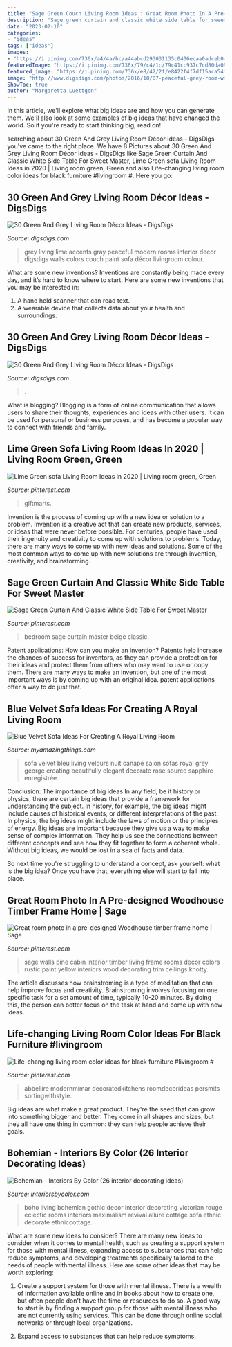 ```yaml
---
title: "Sage Green Couch Living Room Ideas : Great Room Photo In A Pre-designed Woodhouse Timber Frame Home"
description: "Sage green curtain and classic white side table for sweet master"
date: "2023-02-10"
categories:
- "ideas"
tags: ["ideas"]
images:
- "https://i.pinimg.com/736x/a4/4a/bc/a44abcd293031135c0406ecaa0adceb0--interiordesign-for-the-home.jpg"
featuredImage: "https://i.pinimg.com/736x/79/c4/1c/79c41cc937c7cd80da09a2fbd5f0552c--sage-green-walls-sage-green-painted-rooms.jpg"
featured_image: "https://i.pinimg.com/736x/e8/42/2f/e8422f4f7df15aca54f29ee5d52e434f.jpg"
image: "http://www.digsdigs.com/photos/2016/10/07-peaceful-grey-room-with-a-green-wall-and-lime-accents.jpg"
ShowToc: true
author: "Margaretta Luettgen"
---
```



In this article, we'll explore what big ideas are and how you can generate them. We'll also look at some examples of big ideas that have changed the world. So if you're ready to start thinking big, read on!

	

		
searching about 30 Green And Grey Living Room Décor Ideas - DigsDigs you've came to the right place. We have 8 Pictures about 30 Green And Grey Living Room Décor Ideas - DigsDigs like Sage Green Curtain And Classic White Side Table For Sweet Master, Lime Green sofa Living Room Ideas in 2020 | Living room green, Green and also Life-changing living room color ideas for black furniture #livingroom #. Here you go:
		
    
## 30 Green And Grey Living Room Décor Ideas - DigsDigs

<img loading=lazy src="http://www.digsdigs.com/photos/2016/10/07-peaceful-grey-room-with-a-green-wall-and-lime-accents.jpg" onerror="this.onerror=null;this.src='https://tse4.mm.bing.net/th?id=OIP.cHA5kVHrmDoL29axp5PncAHaJ3&amp;pid=15.1';" alt="30 Green And Grey Living Room Décor Ideas - DigsDigs">

_Source: digsdigs.com_

>grey living lime accents gray peaceful modern rooms interior decor digsdigs walls colors couch paint sofa décor livingroom colour. 

	

What are some new inventions?
Inventions are constantly being made every day, and it’s hard to know where to start. Here are some new inventions that you may be interested in: 
1. A hand held scanner that can read text.
2. A wearable device that collects data about your health and surroundings. 

    
## 30 Green And Grey Living Room Décor Ideas - DigsDigs

<img loading=lazy src="https://www.digsdigs.com/photos/2016/10/12-light-filled-room-with-a-mint-green-sofa.jpg" onerror="this.onerror=null;this.src='https://tse2.mm.bing.net/th?id=OIP.cAck_-QT_bWH7ioK8qKX8wHaIC&amp;pid=15.1';" alt="30 Green And Grey Living Room Décor Ideas - DigsDigs">

_Source: digsdigs.com_

>. 

	

What is blogging?
Blogging is a form of online communication that allows users to share their thoughts, experiences and ideas with other users. It can be used for personal or business purposes, and has become a popular way to connect with friends and family.

    
## Lime Green Sofa Living Room Ideas In 2020 | Living Room Green, Green

<img loading=lazy src="https://i.pinimg.com/736x/e8/42/2f/e8422f4f7df15aca54f29ee5d52e434f.jpg" onerror="this.onerror=null;this.src='https://tse1.mm.bing.net/th?id=OIP.e0TAAmci_4sd6MzZm0xs5AHaLH&amp;pid=15.1';" alt="Lime Green sofa Living Room Ideas in 2020 | Living room green, Green">

_Source: pinterest.com_

>giftmarts. 

	

Invention is the process of coming up with a new idea or solution to a problem. Invention is a creative act that can create new products, services, or ideas that were never before possible. For centuries, people have used their ingenuity and creativity to come up with solutions to problems. Today, there are many ways to come up with new ideas and solutions. Some of the most common ways to come up with new solutions are through invention, creativity, and brainstorming.

    
## Sage Green Curtain And Classic White Side Table For Sweet Master

<img loading=lazy src="https://i.pinimg.com/736x/a4/4a/bc/a44abcd293031135c0406ecaa0adceb0--interiordesign-for-the-home.jpg" onerror="this.onerror=null;this.src='https://tse4.mm.bing.net/th?id=OIP.vh8r980Wcdrr0bu8DZgi9gDNEw&amp;pid=15.1';" alt="Sage Green Curtain And Classic White Side Table For Sweet Master">

_Source: pinterest.com_

>bedroom sage curtain master beige classic. 

	

Patent applications: How can you make an invention?
Patents help increase the chances of success for inventors, as they can provide a protection for their ideas and protect them from others who may want to use or copy them. There are many ways to make an invention, but one of the most important ways is by coming up with an original idea. patent applications offer a way to do just that.

    
## Blue Velvet Sofa Ideas For Creating A Royal Living Room

<img loading=lazy src="http://myamazingthings.com/wp-content/uploads/2017/08/blue-velvet-sofa-3.jpg" onerror="this.onerror=null;this.src='https://tse3.mm.bing.net/th?id=OIP.mliXHoUAy_GSl_q9ACWEVAHaJl&amp;pid=15.1';" alt="Blue Velvet Sofa Ideas For Creating A Royal Living Room">

_Source: myamazingthings.com_

>sofa velvet bleu living velours nuit canapé salon sofas royal grey george creating beautifully elegant decorate rose source sapphire enregistrée. 

	

Conclusion: The importance of big ideas
In any field, be it history or physics, there are certain big ideas that provide a framework for understanding the subject. In history, for example, the big ideas might include causes of historical events, or different interpretations of the past. In physics, the big ideas might include the laws of motion or the principles of energy.
Big ideas are important because they give us a way to make sense of complex information. They help us see the connections between different concepts and see how they fit together to form a coherent whole. Without big ideas, we would be lost in a sea of facts and data.

So next time you're struggling to understand a concept, ask yourself: what is the big idea? Once you have that, everything else will start to fall into place.

    
## Great Room Photo In A Pre-designed Woodhouse Timber Frame Home | Sage

<img loading=lazy src="https://i.pinimg.com/736x/79/c4/1c/79c41cc937c7cd80da09a2fbd5f0552c--sage-green-walls-sage-green-painted-rooms.jpg" onerror="this.onerror=null;this.src='https://tse4.mm.bing.net/th?id=OIP.YIGUFjJq8Hbaq2heUv007AHaLG&amp;pid=15.1';" alt="Great room photo in a pre-designed Woodhouse timber frame home | Sage">

_Source: pinterest.com_

>sage walls pine cabin interior timber living frame rooms decor colors rustic paint yellow interiors wood decorating trim ceilings knotty. 

	

The article discusses how brainstroming is a type of meditation that can help improve focus and creativity. Brainstroming involves focusing on one specific task for a set amount of time, typically 10-20 minutes. By doing this, the person can better focus on the task at hand and come up with new ideas.

    
## Life-changing Living Room Color Ideas For Black Furniture #livingroom #

<img loading=lazy src="https://i.pinimg.com/736x/9a/17/48/9a17481e6e065a31d029138a5400a5a3.jpg" onerror="this.onerror=null;this.src='https://tse4.mm.bing.net/th?id=OIP.bUQ4kvKMrTMNYGPte_U4AQHaHa&amp;pid=15.1';" alt="Life-changing living room color ideas for black furniture #livingroom #">

_Source: pinterest.com_

>abbellire modernmimar decoratedkitchens roomdecorideas persmits sortingwithstyle. 

	

Big ideas are what make a great product. They're the seed that can grow into something bigger and better. They come in all shapes and sizes, but they all have one thing in common: they can help people achieve their goals.

    
## Bohemian - Interiors By Color (26 Interior Decorating Ideas)

<img loading=lazy src="http://www.interiorsbycolor.com/wp-content/uploads/2014/03/red-boho-eclectic-living-room.jpg" onerror="this.onerror=null;this.src='https://tse2.mm.bing.net/th?id=OIP.p6P1Qp7C-QlXKhQ0whmDDwHaKC&amp;pid=15.1';" alt="Bohemian - Interiors By Color (26 interior decorating ideas)">

_Source: interiorsbycolor.com_

>boho living bohemian gothic decor interior decorating victorian rouge eclectic rooms interiors maximalism revival allure cottage sofa ethnic decorate ethniccottage. 

	

What are some new ideas to consider?
There are many new ideas to consider when it comes to mental health, such as creating a support system for those with mental illness, expanding access to substances that can help reduce symptoms, and developing treatments specifically tailored to the needs of people withmental illness. Here are some other ideas that may be worth exploring:
1. Create a support system for those with mental illness. There is a wealth of information available online and in books about how to create one, but often people don't have the time or resources to do so. A good way to start is by finding a support group for those with mental illness who are not currently using services. This can be done through online social networks or through local organizations.

2. Expand access to substances that can help reduce symptoms.


